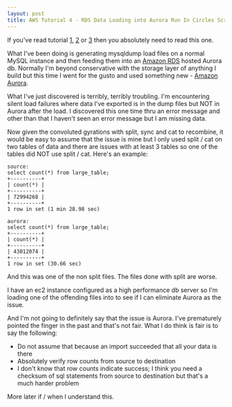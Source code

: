 ```yaml
---
layout: post
title: AWS Tutorial 4 - RDS Data Loading into Aurora Run In Circles Scream and Shout - The Oh Shite Moment
---
```

If you've read tutorial [1](https://fuzzygroup.github.io/blog/2016/08/23/aws-exporting-a-large-mysql-instance-to-aws.html), [2](https://fuzzygroup.github.io/blog/2016/08/24/aws-tutorial-2-importing-a-large-mysql-instance-from-s3.html) or [3](https://fuzzygroup.github.io/blog/2016/08/28/aws-tutorial-3-notes-on-s3-sync.html) then you absolutely need to read this one.  

What I've been doing is generating mysqldump load files on a normal MySQL instance and then feeding them into an [Amazon RDS](https://aws.amazon.com/rds/) hosted Aurora db.  Normally I'm beyond conservative with the storage layer of anything I build but this time I went for the gusto and used something new - [Amazon Aurora](https://aws.amazon.com/rds/aurora/).

What I've just discovered is terribly, terribly troubling.  I'm encountering silent load failures where data I've exported is in the dump files but NOT in Aurora after the load.  I discovered this one time thru an error message and other than that I haven't seen an error message but I am missing data. 

Now given the convoluted gyrations with split, sync and cat to recombine, it would be easy to assume that the issue is mine but I only used split / cat on two tables of data and there are issues with at least 3 tables so one of the tables did NOT use split / cat.  Here's an example:

    source:
    select count(*) from large_table;
    +----------+
    | count(*) |
    +----------+
    | 72994268 |
    +----------+
    1 row in set (1 min 28.98 sec)

    aurora:
    select count(*) from large_table;
    +----------+
    | count(*) |
    +----------+
    | 43012074 |
    +----------+
    1 row in set (30.66 sec)

And this was one of the non split files.  The files done with split are worse.

I have an ec2 instance configured as a high performance db server so I'm loading one of the offending files into to see if I can eliminate Aurora as the issue. 

And I'm not going to definitely say that the issue is Aurora.  I've prematurely pointed the finger in the past and that's not fair.  What I do think is fair is to say the following:
* Do not assume that because an import succeeded that all your data is there
* Absolutely verify row counts from source to destination
* I don't know that row counts indicate success; I think you need a checksum of sql statements from source to destination but that's a much harder problem

More later if / when I understand this.
